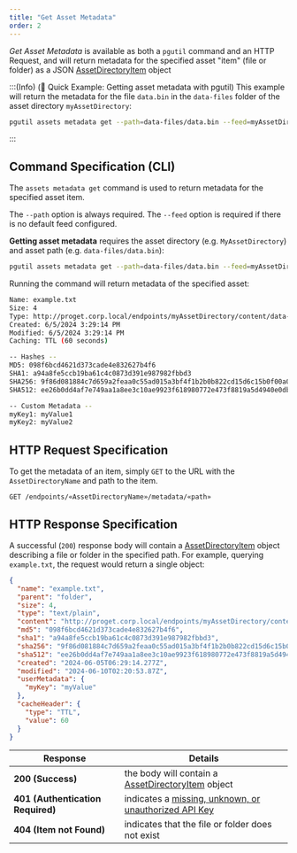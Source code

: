 ```yaml
---
title: "Get Asset Metadata"
order: 2
---
```


*Get Asset Metadata* is available as both a `pgutil` command and an HTTP Request, and will return metadata for the specified asset "item" (file or folder) as a JSON [AssetDirectoryItem](/docs/proget/reference-api/proget-api-assets#item-data) object 

:::(Info) (🚀 Quick Example: Getting asset metadata with pgutil)
This example will return the metadata for the file `data.bin` in the `data-files` folder of the asset directory `myAssetDirectory`:

```bash
pgutil assets metadata get --path=data-files/data.bin --feed=myAssetDirectory
```
:::

## Command Specification (CLI)
The `assets metadata get` command is used to return metadata for the specified asset item.

The `--path` option is always required. The `--feed` option is required if there is no default feed configured.

**Getting asset metadata** requires the asset directory (e.g. `MyAssetDirectory`) and asset path (e.g. `data-files/data.bin`):

```bash
pgutil assets metadata get --path=data-files/data.bin --feed=myAssetDirectory
```

Running the command will return metadata of the specified asset:

```bash
Name: example.txt
Size: 4
Type: http://proget.corp.local/endpoints/myAssetDirectory/content/data-files/example.txt
Created: 6/5/2024 3:29:14 PM
Modified: 6/5/2024 3:29:14 PM
Caching: TTL (60 seconds)

-- Hashes --
MD5: 098f6bcd4621d373cade4e832627b4f6
SHA1: a94a8fe5ccb19ba61c4c0873d391e987982fbbd3
SHA256: 9f86d081884c7d659a2feaa0c55ad015a3bf4f1b2b0b822cd15d6c15b0f00a08
SHA512: ee26b0dd4af7e749aa1a8ee3c10ae9923f618980772e473f8819a5d4940e0db27ac185f8a0e1d5f84f88bc887fd67b143732c304cc5fa9ad8e6f57f50028a8ff

-- Custom Metadata --
myKey1: myValue1
myKey2: myValue2
```

## HTTP Request Specification
To get the metadata of an item, simply `GET` to the URL with the `AssetDirectoryName` and path to the item.

```plaintext
GET /endpoints/«AssetDirectoryName»/metadata/«path»
```

## HTTP Response Specification
A successful (`200`) response body will contain a [AssetDirectoryItem](/docs/proget/reference-api/proget-api-assets#item-data) object describing a file or folder in the specified path. For example, querying `example.txt`, the request would return a single object:

```json
{
  "name": "example.txt",
  "parent": "folder",
  "size": 4,
  "type": "text/plain",
  "content": "http://proget.corp.local/endpoints/myAssetDirectory/content/data-files/example.txt",
  "md5": "098f6bcd4621d373cade4e832627b4f6",
  "sha1": "a94a8fe5ccb19ba61c4c0873d391e987982fbbd3",
  "sha256": "9f86d081884c7d659a2feaa0c55ad015a3bf4f1b2b0b822cd15d6c15b0f00a08",
  "sha512": "ee26b0dd4af7e749aa1a8ee3c10ae9923f618980772e473f8819a5d4940e0db27ac185f8a0e1d5f84f88bc887fd67b143732c304cc5fa9ad8e6f57f50028a8ff",
  "created": "2024-06-05T06:29:14.277Z",
  "modified": "2024-06-10T02:20:53.87Z",
  "userMetadata": {
    "myKey": "myValue"
  },
  "cacheHeader": {
    "type": "TTL",
    "value": 60
  }
}
```

| Response | Details |
| --- | --- |
| **200 (Success)** | the body will contain a [AssetDirectoryItem](/docs/proget/reference-api/proget-api-assets#item-data) object |
| **401 (Authentication Required)** | indicates a [missing, unknown, or unauthorized API Key](/docs/proget/reference-api/proget-api-assets#authentication) |
| **404 (Item not Found)** | indicates that the file or folder does not exist |